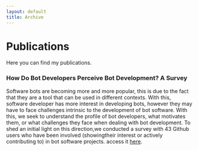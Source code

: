 ```yaml
---
layout: default
title: Archive
---
```


# Publications

Here you can find my publications.

### How Do Bot Developers Perceive Bot Development? A Survey
Software bots are becoming more and more popular,  this is due to
the fact that they are a tool that can be used in different contexts.  With this,
software developer has more interest in developing bots, however they may have
to face challenges intrinsic to the development of bot software.  With this, we
seek to understand the profile of bot developers, what motivates them, or what
challenges  they  face  when  dealing  with  bot  development.   To  shed  an  initial
light on this direction,we conducted a survey with 43 Github users who have
been involved (showingtheir interest or actively contributing to) in bot software
projects.
access it [here](https://sol.sbc.org.br/index.php/washes/article/view/6405).


<!--{% assign postsByYearMonth = site.posts | group_by_exp: "post", "post.date | date: '%B %Y'" %}
{% for yearMonth in postsByYearMonth %}
  <h2>{{ yearMonth.name }}</h2>
  <ul>
    {% for post in yearMonth.items %}
      <li><a href="{{ post.url }}">{{ post.title }}</a></li>
    {% endfor %}
  </ul>
{% endfor %}
-->
